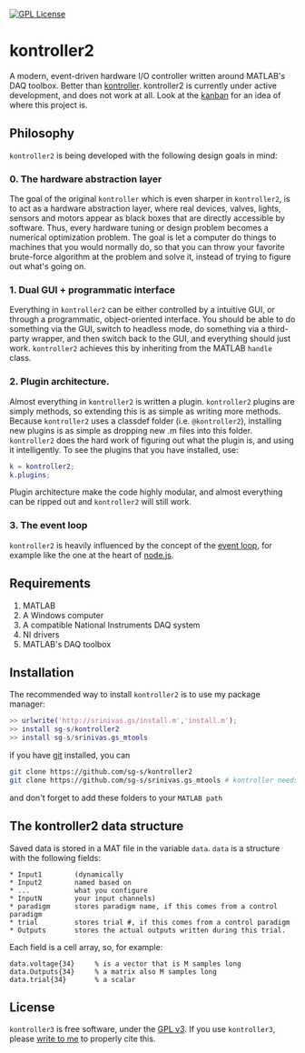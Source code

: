 [![GPL License](http://img.shields.io/badge/license-GPL-blue.svg?style=flat)](http://opensource.org/licenses/GPL-2.0)

# kontroller2
A modern, event-driven hardware I/O controller written around MATLAB's DAQ toolbox. Better than [kontroller](https://github.com/sg-s/kontroller). kontroller2 is currently under active development, and does not work at all. Look at the [kanban](https://github.com/sg-s/kontroller2/projects/1) for an idea of where this project is. 

## Philosophy 

`kontroller2` is being developed with the following design goals in mind: 

### 0. The hardware abstraction layer 

The goal of the original `kontroller` which is even sharper in `kontroller2`, is to act as a hardware abstraction layer, where real devices, valves, lights, sensors and motors appear as black boxes that are directly accessible by software. Thus, every hardware tuning or design problem becomes a numerical optimization problem. The goal is let a computer do things to machines that you would normally do, so that you can throw your favorite brute-force algorithm at the problem and solve it, instead of trying to figure out what's going on. 

### 1. Dual GUI + programmatic interface

Everything in `kontroller2` can be either controlled by a intuitive GUI, or through a programmatic, object-oriented interface. You should be able to do something via the GUI, switch to headless mode, do something via a third-party wrapper, and then switch back to the GUI, and everything should just work. `kontroller2`  achieves this by inheriting from the MATLAB `handle` class. 

### 2. Plugin architecture. 

Almost everything in `kontroller2` is written a plugin. `kontroller2` plugins are simply methods, so extending this is as simple as writing more methods. Because `kontroller2` uses a classdef folder (i.e. `@kontroller2`), installing new plugins is as simple as dropping new .m files into this folder. `kontroller2` does the hard work of figuring out what the plugin is, and using it intelligently. To see the plugins that you have installed, use:

```MATLAB
k = kontroller2;
k.plugins;
```

Plugin architecture make the code highly modular, and almost everything can be ripped out and `kontroller2` will still work. 

### 3. The event loop

`kontroller2` is heavily influenced by the concept of the [event loop](https://en.wikipedia.org/wiki/Event_loop), for example like the one at the heart of [node.js](https://en.wikipedia.org/wiki/Node.js).  


## Requirements 

1. MATLAB
2. A Windows computer
3. A compatible National Instruments DAQ system
4. NI drivers
5. MATLAB's DAQ toolbox

## Installation

The recommended way to install `kontroller2` is to use my package manager:

```matlab
>> urlwrite('http://srinivas.gs/install.m','install.m'); 
>> install sg-s/kontroller2
>> install sg-s/srinivas.gs_mtools
```
if you have [git](http://www.git-scm.com/) installed, you can 

```bash
git clone https://github.com/sg-s/kontroller2
git clone https://github.com/sg-s/srinivas.gs_mtools # kontroller needs this to work
```
and don't forget to add these folders to your `MATLAB path`


## The kontroller2 data structure 

Saved data is stored in a MAT file in the variable `data`. `data` is a structure with the following fields:
```
* Input1        (dynamically 
* Input2        named based on
* ...           what you configure
* InputN        your input channels)
* paradigm      stores paradigm name, if this comes from a control paradigm 
* trial         stores trial #, if this comes from a control paradigm
* Outputs       stores the actual outputs written during this trial.
```

Each field is a cell array, so, for example:

```
data.voltage{34}     % is a vector that is M samples long
data.Outputs{34}     % a matrix also M samples long
data.trial{34}       % a scalar
```

## License 

`kontroller3` is free software, under the [GPL v3](http://gplv3.fsf.org/). If you use `kontroller3`, please [write to me](http://srinivas.gs/#contact) to properly cite this. 
